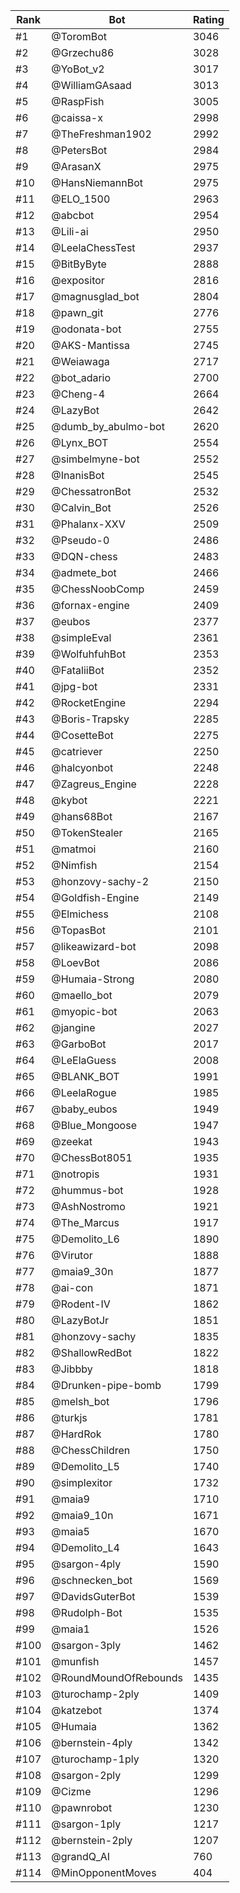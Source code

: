 Rank|Bot|Rating
---|---|---
#1|@ToromBot|3046
#2|@Grzechu86|3028
#3|@YoBot_v2|3017
#4|@WilliamGAsaad|3013
#5|@RaspFish|3005
#6|@caissa-x|2998
#7|@TheFreshman1902|2992
#8|@PetersBot|2984
#9|@ArasanX|2975
#10|@HansNiemannBot|2975
#11|@ELO_1500|2963
#12|@abcbot|2954
#13|@Lili-ai|2950
#14|@LeelaChessTest|2937
#15|@BitByByte|2888
#16|@expositor|2816
#17|@magnusglad_bot|2804
#18|@pawn_git|2776
#19|@odonata-bot|2755
#20|@AKS-Mantissa|2745
#21|@Weiawaga|2717
#22|@bot_adario|2700
#23|@Cheng-4|2664
#24|@LazyBot|2642
#25|@dumb_by_abulmo-bot|2620
#26|@Lynx_BOT|2554
#27|@simbelmyne-bot|2552
#28|@InanisBot|2545
#29|@ChessatronBot|2532
#30|@Calvin_Bot|2526
#31|@Phalanx-XXV|2509
#32|@Pseudo-0|2486
#33|@DQN-chess|2483
#34|@admete_bot|2466
#35|@ChessNoobComp|2459
#36|@fornax-engine|2409
#37|@eubos|2377
#38|@simpleEval|2361
#39|@WolfuhfuhBot|2353
#40|@FataliiBot|2352
#41|@jpg-bot|2331
#42|@RocketEngine|2294
#43|@Boris-Trapsky|2285
#44|@CosetteBot|2275
#45|@catriever|2250
#46|@halcyonbot|2248
#47|@Zagreus_Engine|2228
#48|@kybot|2221
#49|@hans68Bot|2167
#50|@TokenStealer|2165
#51|@matmoi|2160
#52|@Nimfish|2154
#53|@honzovy-sachy-2|2150
#54|@Goldfish-Engine|2149
#55|@Elmichess|2108
#56|@TopasBot|2101
#57|@likeawizard-bot|2098
#58|@LoevBot|2086
#59|@Humaia-Strong|2080
#60|@maello_bot|2079
#61|@myopic-bot|2063
#62|@jangine|2027
#63|@GarboBot|2017
#64|@LeElaGuess|2008
#65|@BLANK_BOT|1991
#66|@LeelaRogue|1985
#67|@baby_eubos|1949
#68|@Blue_Mongoose|1947
#69|@zeekat|1943
#70|@ChessBot8051|1935
#71|@notropis|1931
#72|@hummus-bot|1928
#73|@AshNostromo|1921
#74|@The_Marcus|1917
#75|@Demolito_L6|1890
#76|@Virutor|1888
#77|@maia9_30n|1877
#78|@ai-con|1871
#79|@Rodent-IV|1862
#80|@LazyBotJr|1851
#81|@honzovy-sachy|1835
#82|@ShallowRedBot|1822
#83|@Jibbby|1818
#84|@Drunken-pipe-bomb|1799
#85|@melsh_bot|1796
#86|@turkjs|1781
#87|@HardRok|1780
#88|@ChessChildren|1750
#89|@Demolito_L5|1740
#90|@simplexitor|1732
#91|@maia9|1710
#92|@maia9_10n|1671
#93|@maia5|1670
#94|@Demolito_L4|1643
#95|@sargon-4ply|1590
#96|@schnecken_bot|1569
#97|@DavidsGuterBot|1539
#98|@Rudolph-Bot|1535
#99|@maia1|1526
#100|@sargon-3ply|1462
#101|@munfish|1457
#102|@RoundMoundOfRebounds|1435
#103|@turochamp-2ply|1409
#104|@katzebot|1374
#105|@Humaia|1362
#106|@bernstein-4ply|1342
#107|@turochamp-1ply|1320
#108|@sargon-2ply|1299
#109|@Cizme|1296
#110|@pawnrobot|1230
#111|@sargon-1ply|1217
#112|@bernstein-2ply|1207
#113|@grandQ_AI|760
#114|@MinOpponentMoves|404
